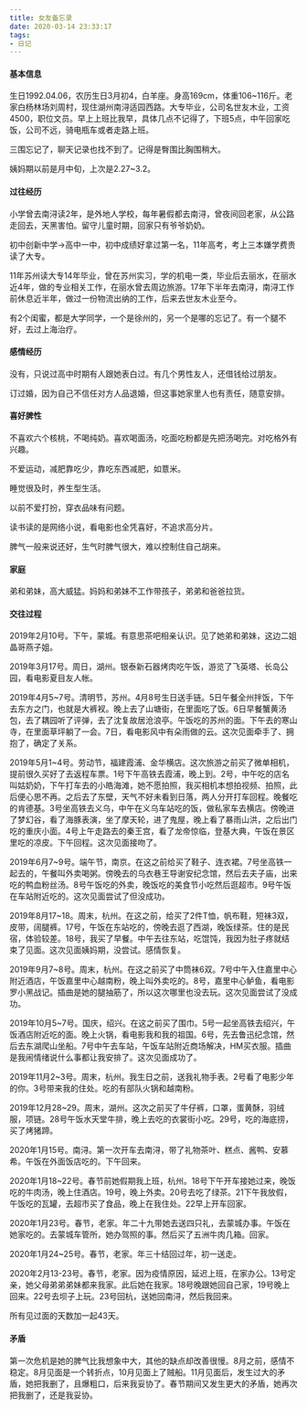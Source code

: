 ```yaml
---
title: 女友备忘录
date: 2020-03-14 23:33:17
tags:
- 日记
---
```


#### 基本信息

生日1992.04.06，农历生日3月初4，白羊座。身高169cm，体重106~116斤。老家白杨林场刘周村，现住湖州南浔适园西路。大专毕业，公司名世友木业，工资4500，职位文员。早上上班比我早，具体几点不记得了，下班5点，中午回家吃饭，公司不远，骑电瓶车或者走路上班。

三围忘记了，聊天记录也找不到了。记得是臀围比胸围稍大。

姨妈期以前是月中旬，上次是2.27~3.2。

#### 过往经历

小学曾去南浔读2年，是外地人学校，每年暑假都去南浔，曾夜间回老家，从公路走回去，天黑害怕。留守儿童时期，回家只有爷爷奶奶。

初中创新中学->高中一中，初中成绩好拿过第一名，11年高考，考上三本嫌学费贵读了大专。

11年苏州读大专14年毕业，曾在苏州实习，学的机电一类，毕业后去丽水，在丽水近4年，做的专业相关工作，在丽水曾去周边旅游。17年下半年去南浔，南浔工作前休息近半年，做过一份物流出纳的工作，后来去世友木业至今。

有2个闺蜜，都是大学同学，一个是徐州的，另一个是哪的忘记了。有一个腿不好，去过上海治疗。

#### 感情经历

没有，只说过高中时期有人跟她表白过。有几个男性友人，还借钱给过朋友。

订过婚，因为自己不信任对方人品退婚，但这事她家里人也有责任，随意安排。

#### 喜好脾性

不喜欢六个核桃，不喝纯奶。喜欢喝面汤，吃面吃粉都是先把汤喝完。对吃格外有兴趣。

不爱运动，减肥靠吃少，靠吃东西减肥，如薏米。

睡觉很及时，养生型生活。

以前不爱打扮，穿衣品味有问题。

读书读的是网络小说，看电影也全凭喜好，不追求高分片。

脾气一般来说还好，生气时脾气很大，难以控制住自己胡来。

#### 家庭

弟和弟妹，高大威猛。妈妈和弟妹不工作带孩子，弟弟和爸爸拉货。

#### 交往过程

2019年2月10号。下午，蒙城。有意思茶吧相亲认识。见了她弟和弟妹，这边二姐晶哥燕子姐。

2019年3月17号。周日，湖州。银泰新石器烤肉吃午饭，游览了飞英塔、长岛公园，看电影夏目友人帐。

2019年4月5~7号。清明节，苏州。4月8号生日送手链。5日午餐全州拌饭，下午去东方之门，也就是大裤衩。晚上去了山塘街，在里面吃了饭。6日早餐蟹黄汤包，去了耦园听了评弹，去了沈复故居沧浪亭。午饭吃的苏州的面。下午去的寒山寺，在里面草坪躺了一会。7日，看电影风中有朵雨做的云。这次见面牵手了、拥抱了，确定了关系。

2019年5月1~4号。劳动节，福建霞浦、金华横店。这次旅游之前买了微单相机，提前很久买好了去返程车票。1号下午高铁去霞浦，晚上到。2号，中午吃的店名叫姑奶奶，下午打车去的小皓海滩，她不愿拍照，我买相机本想拍视频、拍照，此后便心思不再。之后去了东壁，天气不好未看到日落，两人分开打车回程。晚餐吃的肯德基。3号坐高铁去义乌，中午在义乌车站吃的饭，做私家车去横店。傍晚进了梦幻谷，看了海豚表演，坐了摩天轮，进了鬼屋，晚上看了暴雨山洪，之后出门吃的重庆小面。4号上午走路去的秦王宫，看了龙帝惊临，登基大典，午饭在景区里吃的凉皮。下午回程。这次见面接吻了。

2019年6月7~9号。端午节，南京。在这之前给买了鞋子、连衣裙。7号坐高铁一起去的，午餐叫外卖喝粥。傍晚去的乌衣巷王导谢安纪念馆，然后去夫子庙，出来吃的鸭血粉丝汤。8号午饭吃的外卖，晚饭吃的美食节小吃然后逛超市。9号午饭在车站附近吃的。这次见面尝试了但没成功。

2019年8月17~18。周末，杭州。在这之前，给买了2件T恤，帆布鞋，短袜3双，皮带，阔腿裤。17号，午饭在东站吃的，傍晚去逛了西湖，晚饭绿茶。住的是民宿，体验较差。18号，我买了早餐。中午去往东站，吃馄饨，我因为肚子疼就结束了见面。这次见面姨妈期，没尝试。感情恢复。

2019年9月7~8号。周末，杭州。在这之前买了中筒袜6双。7号中午入住嘉里中心附近酒店，午饭嘉里中心越南粉，晚上叫外卖吃的。8号，嘉里中心鲈鱼，看电影罗小黑战记。插曲是她的腿抽筋了，所以这次哪里也没去玩。这次见面尝试了没成功。

2019年10月5~7号。国庆，绍兴。在这之前买了围巾。5号一起坐高铁去绍兴，午饭酒店附近吃的面。晚上火锅，看电影我和我的祖国。6号，先去鲁迅纪念馆，然后去东湖爬山坐船。7号中午去车站，午饭车站附近商场解决，HM买衣服。插曲是我闹情绪说什么事都让我安排了。这次见面成功了。

2019年11月2~3号。周末，杭州。我生日之前，送我礼物手表。2号看了电影少年的你。3号带来我的住处。吃的有部队火锅和越南粉。

2019年12月28~29。周末，湖州。这次之前买了牛仔裤，口罩，蛋黄酥，羽绒服，项链。28号午饭水天堂牛排，晚上去吃的衣裳街小吃。29号，吃的海底捞，买了烤猪蹄。

2020年1月15号。南浔。第一次开车去南浔，带了礼物茶叶、糕点、酱鸭、安慕希。午饭在外面饭店吃的。下午回来。

2020年1月18~22号。春节前她假期我上班，杭州。18号下午开车接她过来，晚饭吃的牛肉汤，晚上住酒店。19号，晚上外卖。20号去吃了绿茶。21下午我放假，午饭吃的瓦罐，去超市买了食品，晚上在我住处。22早上开车回家。

2020年1月23号。春节，老家。年二十九带她去送四只礼，去蒙城办事。午饭在她家吃的。去蒙城车管所，她办驾照的事。然后买了五洲牛肉几箱。回家。

2020年1月24~25号。春节，老家。年三十结回过年，初一送走。

2020年2月13-23号。春节，老家。因为疫情原因，延迟上班，在家办公。13号定亲，她父母弟弟弟妹都来我家。此后她在我家。18号晚跟她回自己家，19号晚上回来。22号去坝子上玩。23号回杭，送她回南浔，然后我回来。

所有见过面的天数加一起43天。

#### 矛盾

第一次危机是她的脾气比我想象中大，其他的缺点却改善很慢。8月之前，感情不稳定。8月见面是一个转折点，10月见面上了贼船。11月见面后，发生过大的矛盾，她把我删了，且爆粗口，后来我妥协了。春节期间又发生更大的矛盾，她再次把我删了，还是我妥协。
